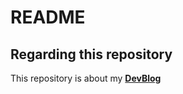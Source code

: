 # README

## Regarding this repository
This repository is about my [**DevBlog**](https://sadoe3.github.io/)